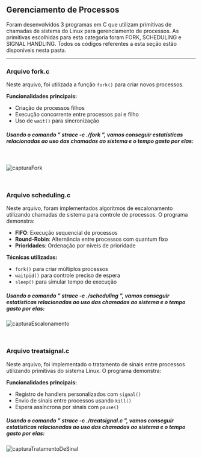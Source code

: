 ## Gerenciamento de Processos

Foram desenvolvidos 3 programas em C que utilizam primitivas de chamadas de sistema do Linux para gerenciamento de processos. As primitivas escolhidas para esta categoria foram FORK, SCHEDULING e SIGNAL HANDLING. Todos os códigos referentes a esta seção estão disponíveis nesta pasta.

---

### Arquivo fork.c
Neste arquivo, foi utilizada a função `fork()` para criar novos processos.

**Funcionalidades principais:**
- Criação de processos filhos
- Execução concorrente entre processos pai e filho
- Uso de `wait()` para sincronização

##### Usando o comando " strace -c ./fork ", vamos conseguir estatísticas relacionadas ao uso das chamadas ao sistema e o tempo gasto por elas: 
<p>&nbsp;</p>







![capturaFork](https://github.com/user-attachments/assets/c20a6304-d2ed-4070-bd30-1ea86e795d57)
<p>&nbsp;</p>




### Arquivo scheduling.c
Neste arquivo, foram implementados algoritmos de escalonamento utilizando chamadas de sistema para controle de processos. O programa demonstra:
- **FIFO**: Execução sequencial de processos
- **Round-Robin**: Alternância entre processos com quantum fixo
- **Prioridades**: Ordenação por níveis de prioridade

**Técnicas utilizadas:**
- `fork()` para criar múltiplos processos
- `waitpid()` para controle preciso de espera
- `sleep()` para simular tempo de execução

##### Usando o comando " strace -c ./scheduling ", vamos conseguir estatísticas relacionadas ao uso das chamadas ao sistema e o tempo gasto por elas: 
![capturaEscalonamento](https://github.com/user-attachments/assets/942cd56d-e4e2-401a-9aee-53e48e7ae87b)
<p>&nbsp;</p>


### Arquivo treatsignal.c

Neste arquivo, foi implementado o tratamento de sinais entre processos utilizando primitivas do sistema Linux. O programa demonstra:

**Funcionalidades principais:**
- Registro de handlers personalizados com `signal()`
- Envio de sinais entre processos usando `kill()`
- Espera assíncrona por sinais com `pause()`



##### Usando o comando " strace -c ./treatsignal.c ", vamos conseguir estatísticas relacionadas ao uso das chamadas ao sistema e o tempo gasto por elas: 
![capturaTratamentoDeSinal](https://github.com/user-attachments/assets/5c50d952-e9d0-419f-b5ec-763d7892233c)


